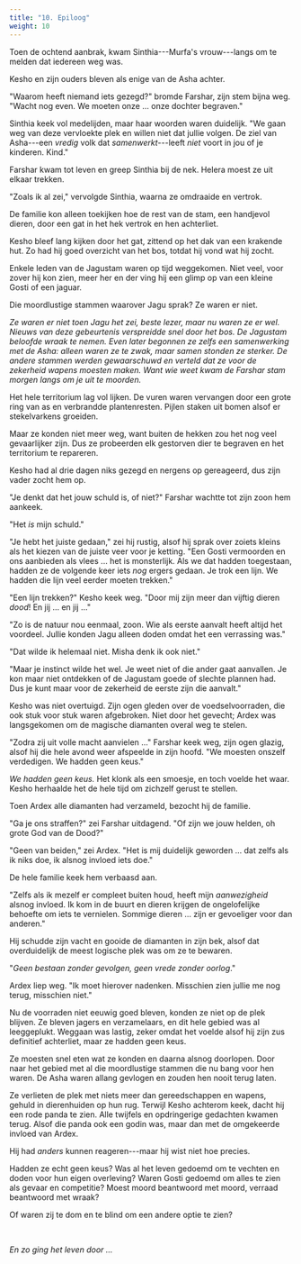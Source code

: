 ```yaml
---
title: "10. Epiloog"
weight: 10
---
```


Toen de ochtend aanbrak, kwam Sinthia---Murfa's vrouw---langs om te melden dat iedereen weg was. 

Kesho en zijn ouders bleven als enige van de Asha achter.

"Waarom heeft niemand iets gezegd?" bromde Farshar, zijn stem bijna weg. "Wacht nog even. We moeten onze ... onze dochter begraven."

Sinthia keek vol medelijden, maar haar woorden waren duidelijk. "We gaan weg van deze vervloekte plek en willen niet dat jullie volgen. De ziel van Asha---een _vredig_ volk dat _samenwerkt_---leeft _niet_ voort in jou of je kinderen. Kind."

Farshar kwam tot leven en greep Sinthia bij de nek. Helera moest ze uit elkaar trekken.

"Zoals ik al zei," vervolgde Sinthia, waarna ze omdraaide en vertrok.

De familie kon alleen toekijken hoe de rest van de stam, een handjevol dieren, door een gat in het hek vertrok en hen achterliet.

Kesho bleef lang kijken door het gat, zittend op het dak van een krakende hut. Zo had hij goed overzicht van het bos, totdat hij vond wat hij zocht.

Enkele leden van de Jagustam waren op tijd weggekomen. Niet veel, voor zover hij kon zien, meer her en der ving hij een glimp op van een kleine Gosti of een jaguar.

Die moordlustige stammen waarover Jagu sprak? Ze waren er niet. 

_Ze waren er niet toen Jagu het zei, beste lezer, maar nu waren ze er wel. Nieuws van deze gebeurtenis verspreidde snel door het bos. De Jagustam beloofde wraak te nemen. Even later begonnen ze zelfs een samenwerking met de Asha: alleen waren ze te zwak, maar samen stonden ze sterker. De andere stammen werden gewaarschuwd en verteld dat ze voor de zekerheid wapens moesten maken. Want wie weet kwam de Farshar stam morgen langs om je uit te moorden._

Het hele territorium lag vol lijken. De vuren waren vervangen door een grote ring van as en verbrandde plantenresten. Pijlen staken uit bomen alsof er stekelvarkens groeiden.

Maar ze konden niet meer weg, want buiten de hekken zou het nog veel gevaarlijker zijn. Dus ze probeerden elk gestorven dier te begraven en het territorium te repareren.

Kesho had al drie dagen niks gezegd en nergens op gereageerd, dus zijn vader zocht hem op.

"Je denkt dat het jouw schuld is, of niet?" Farshar wachtte tot zijn zoon hem aankeek.

"Het _is_ mijn schuld."

"Je hebt het juiste gedaan," zei hij rustig, alsof hij sprak over zoiets kleins als het kiezen van de juiste veer voor je ketting. "Een Gosti vermoorden en ons aanbieden als vlees ... het is monsterlijk. Als we dat hadden toegestaan, hadden ze de volgende keer iets _nog_ ergers gedaan. Je trok een lijn. We hadden die lijn veel eerder moeten trekken."

"Een lijn trekken?" Kesho keek weg. "Door mij zijn meer dan vijftig dieren _dood_! En jij ... en jij ..."

"Zo is de natuur nou eenmaal, zoon. Wie als eerste aanvalt heeft altijd het voordeel. Jullie konden Jagu alleen doden omdat het een verrassing was."

"Dat wilde ik helemaal niet. Misha denk ik ook niet."

"Maar je instinct wilde het wel. Je weet niet of die ander gaat aanvallen. Je kon maar niet ontdekken of de Jagustam goede of slechte plannen had. Dus je kunt maar voor de zekerheid de eerste zijn die aanvalt."

Kesho was niet overtuigd. Zijn ogen gleden over de voedselvoorraden, die ook stuk voor stuk waren afgebroken. Niet door het gevecht; Ardex was langsgekomen om de magische diamanten overal weg te stelen.

"Zodra zij uit volle macht aanvielen ..." Farshar keek weg, zijn ogen glazig, alsof hij die hele avond weer afspeelde in zijn hoofd. "We moesten onszelf verdedigen. We hadden geen keus."

_We hadden geen keus._ Het klonk als een smoesje, en toch voelde het waar. Kesho herhaalde het de hele tijd om zichzelf gerust te stellen.

Toen Ardex alle diamanten had verzameld, bezocht hij de familie.

"Ga je ons straffen?" zei Farshar uitdagend. "Of zijn we jouw helden, oh grote God van de Dood?"

"Geen van beiden," zei Ardex. "Het is mij duidelijk geworden ... dat zelfs als ik niks doe, ik alsnog invloed iets doe."

De hele familie keek hem verbaasd aan.

"Zelfs als ik mezelf er compleet buiten houd, heeft mijn _aanwezigheid_ alsnog invloed. Ik kom in de buurt en dieren krijgen de ongelofelijke behoefte om iets te vernielen. Sommige dieren ... zijn er gevoeliger voor dan anderen." 

Hij schudde zijn vacht en gooide de diamanten in zijn bek, alsof dat overduidelijk de meest logische plek was om ze te bewaren.

"_Geen bestaan zonder gevolgen, geen vrede zonder oorlog_." 

Ardex liep weg. "Ik moet hierover nadenken. Misschien zien jullie me nog terug, misschien niet."

Nu de voorraden niet eeuwig goed bleven, konden ze niet op de plek blijven. Ze bleven jagers en verzamelaars, en dit hele gebied was al leeggeplukt. Weggaan was lastig, zeker omdat het voelde alsof hij zijn zus definitief achterliet, maar ze hadden geen keus.

Ze moesten snel eten wat ze konden en daarna alsnog doorlopen. Door naar het gebied met al die moordlustige stammen die nu bang voor hen waren. De Asha waren allang gevlogen en zouden hen nooit terug laten.

Ze verlieten de plek met niets meer dan gereedschappen en wapens, gehuld in dierenhuiden op hun rug. Terwijl Kesho achterom keek, dacht hij een rode panda te zien. Alle twijfels en opdringerige gedachten kwamen terug. Alsof die panda ook een godin was, maar dan met de omgekeerde invloed van Ardex.

Hij had _anders_ kunnen reageren---maar hij wist niet hoe precies.

Hadden ze echt geen keus? Was al het leven gedoemd om te vechten en doden voor hun eigen overleving? Waren Gosti gedoemd om alles te zien als gevaar en competitie? Moest moord beantwoord met moord, verraad beantwoord met wraak?

Of waren zij te dom en te blind om een andere optie te zien?

&nbsp;

_En zo ging het leven door ..._
